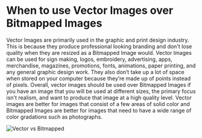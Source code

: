 # When to use Vector Images over Bitmapped Images

Vector Images are primarily used in the graphic and print design industry. This is because they produce professional looking branding and don't lose quality when they are resized as a Bitmapped Image would. Vector Images can be used for sign making, logos, embroidery, advertising, apps, merchandise, magazines, promotions, fonts, animations, paper printing, and any general graphic design work. They also don’t take up a lot of space when stored on your computer because they’re made up of points instead of pixels. Overall, vector images should be used over Bitmapped Images if you have an image that you will be used at different sizes, the primary focus isn't realism, and want to produce that image at a high quality level. Vector images are better for images that consist of a few areas of solid color and Bitmapped Images are better for images that need to have a wide range of color gradations such as photographs. 

![Vector vs Bitmapped](https://www.uptownlogodesign.com/blog/wp-content/uploads/2018/09/vector-raster.jpg)
